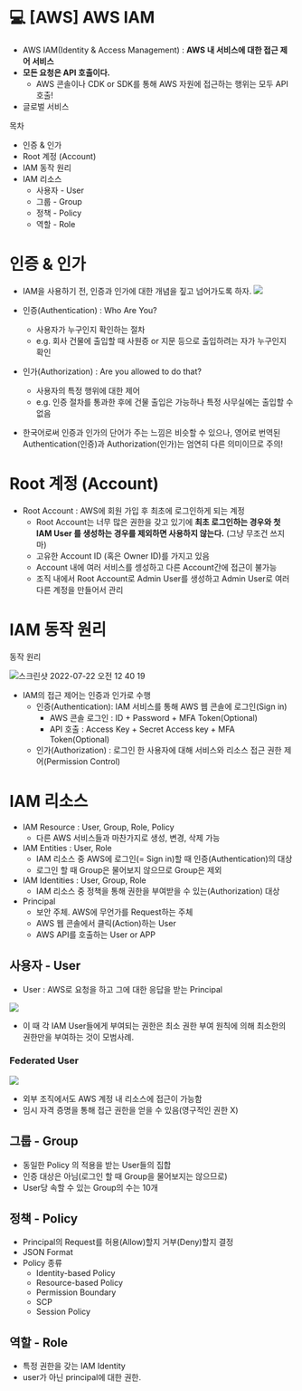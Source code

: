 💻 [AWS] AWS IAM
=================
* AWS IAM(Identity & Access Management) : **AWS 내 서비스에 대한 접근 제어 서비스**
* **모든 요청은 API 호출이다.**
  * AWS 콘솔이나 CDK or SDK를 통해 AWS 자원에 접근하는 행위는 모두 API 호출!
* 글로벌 서비스

목차

* 인증 & 인가
* Root 계정 (Account)
* IAM 동작 원리
* IAM 리소스
  * 사용자 - User
  * 그룹 - Group
  * 정책 - Policy
  * 역할 - Role

# 인증 & 인가
* IAM을 사용하기 전, 인증과 인가에 대한 개념을 짚고 넘어가도록 하자.
![](https://images.velog.io/images/dustjs159/post/d0ce58f3-cd3f-4145-92f6-4428175ce225/%E1%84%89%E1%85%B3%E1%84%8F%E1%85%B3%E1%84%85%E1%85%B5%E1%86%AB%E1%84%89%E1%85%A3%E1%86%BA%202022-03-20%20%E1%84%8B%E1%85%A9%E1%84%92%E1%85%AE%205.32.06.png)

* 인증(Authentication) : Who Are You?
  * 사용자가 누구인지 확인하는 절차
  * e.g. 회사 건물에 출입할 때 사원증 or 지문 등으로 출입하려는 자가 누구인지 확인
* 인가(Authorization) : Are you allowed to do that?
  * 사용자의 특정 행위에 대한 제어
  * e.g. 인증 절차를 통과한 후에 건물 출입은 가능하나 특정 사무실에는 출입할 수 없음
* 한국어로써 인증과 인가의 단어가 주는 느낌은 비슷할 수 있으나, 영어로 번역된 Authentication(인증)과 Authorization(인가)는 엄연히 다른 의미이므로 주의!

# Root 계정 (Account)
* Root Account : AWS에 회원 가입 후 최초에 로그인하게 되는 계정
  * Root Account는 너무 많은 권한을 갖고 있기에 **최초 로그인하는 경우와 첫 IAM User 를 생성하는 경우를 제외하면 사용하지 않는다.** (그냥 무조건 쓰지 마)
  * 고유한 Account ID (혹은 Owner ID)를 가지고 있음
  * Account 내에 여러 서비스를 셍성하고 다른 Account간에 접근이 불가능 
  * 조직 내에서 Root Account로 Admin User를 생성하고 Admin User로 여러 다른 계정을 만들어서 관리 

# IAM 동작 원리
동작 원리

![스크린샷 2022-07-22 오전 12 40 19](https://user-images.githubusercontent.com/57285121/180255247-457ac69f-6a2b-4171-8ef4-a371b7c1ad7f.png)

* IAM의 접근 제어는 인증과 인가로 수행
  * 인증(Authentication): IAM 서비스를 통해 AWS 웹 콘솔에 로그인(Sign in)
    * AWS 콘솔 로그인 : ID + Password + MFA Token(Optional)
    * API 호출 : Access Key + Secret Access key + MFA Token(Optional)
  * 인가(Authorization) : 로그인 한 사용자에 대해 서비스와 리소스 접근 권한 제어(Permission Control)

# IAM 리소스 
* IAM Resource : User, Group, Role, Policy
  * 다른 AWS 서비스들과 마찬가지로 생성, 변경, 삭제 가능
* IAM Entities : User, Role
  * IAM 리소스 중 AWS에 로그인(= Sign in)할 때 인증(Authentication)의 대상
  * 로그인 할 때 Group은 물어보지 않으므로 Group은 제외
* IAM Identities : User, Group, Role
  * IAM 리소스 중 정책을 통해 권한을 부여받을 수 있는(Authorization) 대상
* Principal
  * 보안 주체. AWS에 무언가를 Request하는 주체
  * AWS 웹 콘솔에서 클릭(Action)하는 User
  * AWS API를 호출하는 User or APP

## 사용자 - User
* User : AWS로 요청을 하고 그에 대한 응답을 받는 Principal

![](https://images.velog.io/images/dustjs159/post/1a5b4f40-5196-41b1-b61e-b25c47ae3707/%E1%84%89%E1%85%B3%E1%84%8F%E1%85%B3%E1%84%85%E1%85%B5%E1%86%AB%E1%84%89%E1%85%A3%E1%86%BA%202022-03-22%20%E1%84%8B%E1%85%A9%E1%84%8C%E1%85%A5%E1%86%AB%2012.14.36.png)

* 이 때 각 IAM User들에게 부여되는 권한은 최소 권한 부여 원칙에 의해 최소한의 권한만을 부여하는 것이 모범사례.
### Federated User

![](https://images.velog.io/images/dustjs159/post/8fc3524d-ac59-4289-a316-16aeb4a90fac/%E1%84%89%E1%85%B3%E1%84%8F%E1%85%B3%E1%84%85%E1%85%B5%E1%86%AB%E1%84%89%E1%85%A3%E1%86%BA%202022-03-22%20%E1%84%8B%E1%85%A9%E1%84%8C%E1%85%A5%E1%86%AB%2012.20.22.png)

* 외부 조직에서도 AWS 계정 내 리소스에 접근이 가능함
* 임시 자격 증명을 통해 접근 권한을 얻을 수 있음(영구적인 권한 X)

## 그룹 - Group
* 동일한 Policy 의 적용을 받는 User들의 집합
* 인증 대상은 아님(로그인 할 때 Group을 물어보지는 않으므로)
* User당 속할 수 있는 Group의 수는 10개

## 정책 - Policy
* Principal의 Request를 허용(Allow)할지 거부(Deny)할지 결정
* JSON Format
* Policy 종류
  * Identity-based Policy
  * Resource-based Policy
  * Permission Boundary
  * SCP
  * Session Policy

## 역할 -  Role
* 특정 권한을 갖는 IAM Identity
* user가 아닌 principal에 대한 권한.

